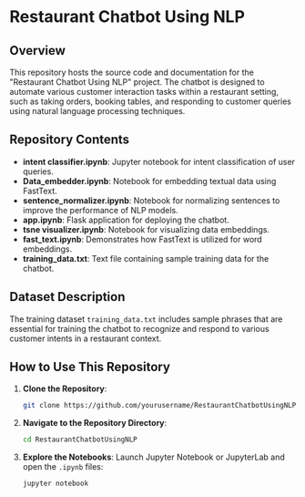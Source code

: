 # Restaurant Chatbot Using NLP

## Overview

This repository hosts the source code and documentation for the "Restaurant Chatbot Using NLP" project. The chatbot is designed to automate various customer interaction tasks within a restaurant setting, such as taking orders, booking tables, and responding to customer queries using natural language processing techniques.

## Repository Contents

- **intent classifier.ipynb**: Jupyter notebook for intent classification of user queries.
- **Data_embedder.ipynb**: Notebook for embedding textual data using FastText.
- **sentence_normalizer.ipynb**: Notebook for normalizing sentences to improve the performance of NLP models.
- **app.ipynb**: Flask application for deploying the chatbot.
- **tsne visualizer.ipynb**: Notebook for visualizing data embeddings.
- **fast_text.ipynb**: Demonstrates how FastText is utilized for word embeddings.
- **training_data.txt**: Text file containing sample training data for the chatbot.

## Dataset Description

The training dataset `training_data.txt` includes sample phrases that are essential for training the chatbot to recognize and respond to various customer intents in a restaurant context.

## How to Use This Repository

1. **Clone the Repository**:
   ```bash
   git clone https://github.com/yourusername/RestaurantChatbotUsingNLP.git
   ```
2. **Navigate to the Repository Directory**:
   ```bash
   cd RestaurantChatbotUsingNLP
   ```
3. **Explore the Notebooks**:
   Launch Jupyter Notebook or JupyterLab and open the `.ipynb` files:
   ```bash
   jupyter notebook
   ```
